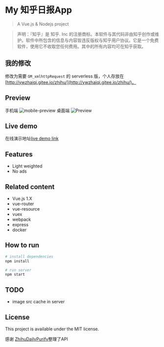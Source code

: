 # My 知乎日报App

> A Vue.js & Nodejs project

> 声明：『知乎』是 知乎. Inc 的注册商标。本软件与其代码非由知乎创作或维护。软件中所包含的信息与内容皆违反版权与知乎用户协议。它是一个免费软件，使用它不收取您任何费用。其中的所有内容均可在知乎获取。

## 我的修改

修改为需要 `GM_xmlhttpRequest` 的 serverless 版，个人存放在 [http://ywzhaiqi.gitee.io/zhihu/](http://ywzhaiqi.gitee.io/zhihu/)。

## Preview

 手机端
![mobile-preview](https://github.com/hilongjw/vue-zhihu-daily/blob/master/mobile-preview.png)
 桌面端
![Preview](http://ac-9xUJPYdR.clouddn.com/7326251de8caf34ea2d1.gif)

## Live demo

 在线演示地址[live demo link](http://zhihu.bood.in)

## Features

- Light weighted
- No ads

## Related content

- Vue.js 1.X
- vue-router
- vue-resource
- vuex
- webpack
- express
- docker


## How to run

``` bash
# install dependencies
npm install

# run server
npm start
```

## TODO
 - image src cache in server

## License

This project is available under the MIT license.

感谢 [ZhihuDailyPurify](https://github.com/izzyleung/ZhihuDailyPurify/wiki/%E7%9F%A5%E4%B9%8E%E6%97%A5%E6%8A%A5-API-%E5%88%86%E6%9E%90)整理了API
